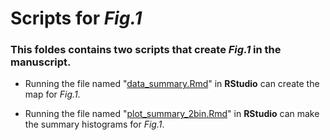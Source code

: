 # Scripts for _Fig.1_

 ### This foldes contains two scripts that create _Fig.1_ in the manuscript. 
 
 - Running the file named "[data_summary.Rmd](Global_summary/data_summary.Rmd)" in **RStudio** can create the map for _Fig.1_. 
 
 - Running the file named "[plot_summary_2bin.Rmd](Global_summary/plot_summary_2dbin.Rmd)" in **RStudio** can make the summary histograms for _Fig.1_.
